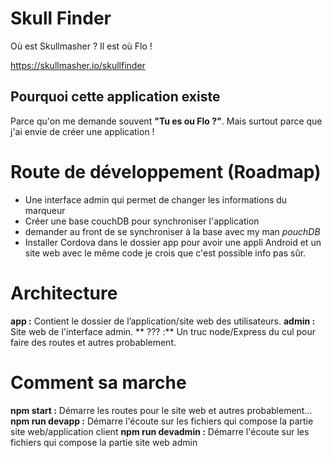 # Skull Finder
Où est Skullmasher ? Il est où Flo !

https://skullmasher.io/skullfinder

## Pourquoi cette application existe
Parce qu'on me demande souvent **"Tu es ou Flo ?"**. Mais surtout parce que j'ai envie de créer une application !

# Route de développement (Roadmap)
  - Une interface admin qui permet de changer les informations du marqueur
  - Créer une base couchDB pour synchroniser l'application
  - demander au front de se synchroniser à la base avec my man *pouchDB*
  - Installer Cordova dans le dossier app pour avoir une appli Android et un site web avec le même code je crois que c'est possible info pas sûr.

# Architecture
**app :** Contient le dossier de l’application/site web des utilisateurs.
**admin :** Site web de l'interface admin.
** ??? :** Un truc node/Express du cul pour faire des routes et autres probablement.

# Comment sa marche
**npm start :** Démarre les routes pour le site web et autres probablement...
**npm run devapp :** Démarre l'écoute sur les fichiers qui compose la partie site web/application client
**npm run devadmin :** Démarre l'écoute sur les fichiers qui compose la partie site web admin
